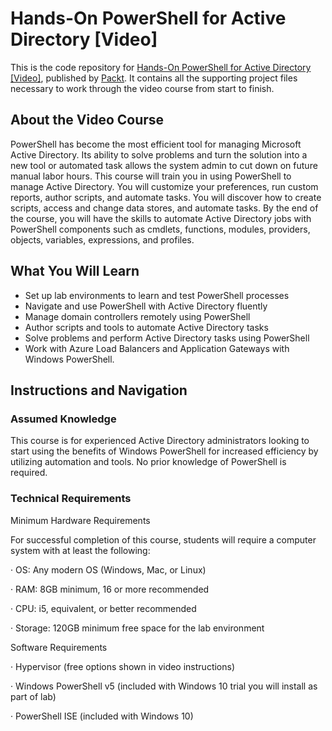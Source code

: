 


# Hands-On PowerShell for Active Directory [Video]
This is the code repository for [Hands-On PowerShell for Active Directory [Video]](https://www.packtpub.com/virtualization-and-cloud/hands-powershell-active-directory-video), published by [Packt](https://www.packtpub.com/?utm_source=github). It contains all the supporting project files necessary to work through the video course from start to finish.
## About the Video Course
PowerShell has become the most efficient tool for managing Microsoft Active Directory. Its ability to solve problems and turn the solution into a new tool or automated task allows the system admin to cut down on future manual labor hours. This course will train you in using PowerShell to manage Active Directory. You will customize your preferences, run custom reports, author scripts, and automate tasks. You will discover how to create scripts, access and change data stores, and automate tasks. By the end of the course, you will have the skills to automate Active Directory jobs with PowerShell components such as cmdlets, functions, modules, providers, objects, variables, expressions, and profiles.

<H2>What You Will Learn</H2>
<DIV class=book-info-will-learn-text>
<UL>
<LI>Set up lab environments to learn and test PowerShell processes 
<LI>Navigate and use PowerShell with Active Directory fluently
<LI>Manage domain controllers remotely using PowerShell
<LI>Author scripts and tools to automate Active Directory tasks
<LI>Solve problems and perform Active Directory tasks using PowerShell
<LI>Work with Azure Load Balancers and Application Gateways with Windows PowerShell. </LI></UL></DIV>

## Instructions and Navigation
### Assumed Knowledge
This course is for experienced Active Directory administrators looking to start using the benefits of Windows PowerShell for increased efficiency by utilizing automation and tools. No prior knowledge of PowerShell is required.
### Technical Requirements
Minimum Hardware Requirements

For successful completion of this course, students will require a computer system with at least the following:

·         OS: Any modern OS (Windows, Mac, or Linux)

·         RAM: 8GB minimum, 16 or more recommended

·         CPU: i5, equivalent, or better recommended

·         Storage: 120GB minimum free space for the lab environment

Software Requirements

·         Hypervisor (free options shown in video instructions)

·         Windows PowerShell v5 (included with Windows 10 trial you will install as part of lab)

·         PowerShell ISE (included with Windows 10)


